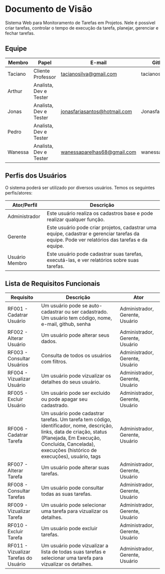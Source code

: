 # Documento de Visão

Sistema Web para Monitoramento de Tarefas em Projetos. Nele é possível criar tarefas, controlar o tempo de execução da tarefa, planejar, gerenciar e fechar tarefas.

## Equipe

Membro     |     Papel              |   E-mail                     | Github         |
---------  | ---------------------- | ---------------------------- | -------------- |
Taciano    | Cliente Professor      | tacianosilva@gmail.com       | tacianosilva   |
Arthur     | Analista, Dev e Tester |                              |                |
Jonas      | Analista, Dev e Tester | jonasfariasantos@hotmail.com | Jonasfaria     |
Pedro      | Analista, Dev e Tester |                              |                |
Wanessa    | Analista, Dev e Tester | wanessaparelhas68@gmail.com  | wanessabezerra |

## Perfis dos Usuários

O sistema poderá ser utilizado por diversos usuários. Temos os seguintes perfis/atores:

Ator/Perfil                                 | Descrição   |
---------                              | ----------- |
Administrador | Este usuário realiza os cadastros base e pode realizar qualquer função.
Gerente | Este usuário pode criar projetos, cadastrar uma equipe, cadastrar e gerenciar tarefas da equipe. Pode ver relatórios das tarefas e da equipe.
Usuário Membro | Este usuário pode cadastrar suas tarefas, executá-las, e ver relatórios sobre suas tarefas.

## Lista de Requisitos Funcionais

Requisito                    | Descrição   | Ator       |
---------                    | ----------- | ---------- |
RF001 - Cadatrar Usuário     | Um usuário pode se auto-cadastrar ou ser cadastrado. Um usuário tem código, nome, e-mail, github, senha | Administrador, Gerente, Usuário |
RF002 - Alterar Usuário     | Um usuário pode alterar seus dados. | Administrador, Gerente, Usuário |
RF003 - Consultar Usuários   | Consulta de todos os usuários com filtros. | Administrador, Gerente, Usuário |
RF004 - Vizualizar Usuário     | Um usuário pode vizualizar os detalhes do seus usuário. | Administrador, Gerente, Usuário   |
RF005 - Excluir Usuário     | Um usuário pode ser excluido ou pode apagar seu cadastrado. | Administrador, Gerente, Usuário |
RF006 - Cadatrar Tarefa     | Um usuário pode cadastrar tarefas. Um tarefa tem código, identificador, nome, descrição, links, data de criação, status (Planejada, Em Execução, Concluída, Cancelada), execuções (histórico de execuções), usuário, tags | Administrador, Gerente, Usuário |
RF007 - Alterar Tarefa     | Um usuário pode alterar suas tarefas. | Administrador, Gerente, Usuário |
RF008 - Consultar Tarefas     | Um usuário pode consultar todas as suas tarefas. | Administrador, Gerente, Usuário   |
RF009 - Vizualizar Tarefa     | Um usuário pode selecionar uma tarefa para vizualizar os detalhes. | Administrador, Gerente, Usuário   |
RF010 - Excluir Tarefa     | Um usuário pode excluir tarefas. | Administrador, Gerente, Usuário |
RF011 - Vizualizar Tarefas do Usuário | Um usuário pode vizualizar a lista de todas suas tarefas e selecionar uma tarefa para vizualizar os detalhes. | Administrador, Gerente, Usuário   |
